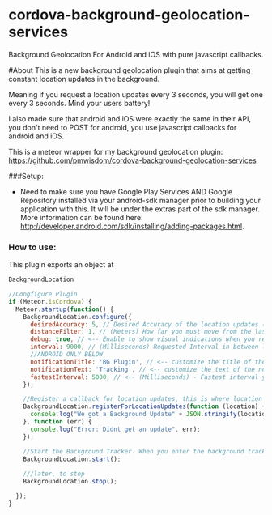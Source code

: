 # cordova-background-geolocation-services
Background Geolocation For Android and iOS with pure javascript callbacks.

#About
This is a new background geolocation plugin that aims at getting constant location updates in the background. 

Meaning if you request a location updates every 3 seconds, you will get one every 3 seconds. Mind your users battery!

I also made sure that android and iOS were exactly the same in their API, you don't need to POST for android, you use javascript callbacks for android and iOS.

This is a meteor wrapper for my background geolocation plugin:
https://github.com/pmwisdom/cordova-background-geolocation-services



###Setup: 
* Need to make sure you have Google Play Services AND Google Repository installed via your android-sdk manager prior to building your application with this. It will be under the extras part of the sdk manager. More information can be found here: http://developer.android.com/sdk/installing/adding-packages.html.

### How to use: 

This plugin exports an object at 
````javascript
BackgroundLocation
````

````javascript
//Congfigure Plugin
if (Meteor.isCordova) {
  Meteor.startup(function() {
    BackgroundLocation.configure({
      desiredAccuracy: 5, // Desired Accuracy of the location updates (lower means more accurate but more battery consumption)
      distanceFilter: 1, // (Meters) How far you must move from the last point to trigger a location update
      debug: true, // <-- Enable to show visual indications when you receive a background location update
      interval: 9000, // (Milliseconds) Requested Interval in between location updates.
      //ANDROID ONLY BELOW
      notificationTitle: 'BG Plugin', // <-- customize the title of the notification
      notificationText: 'Tracking', // <-- customize the text of the notification
      fastestInterval: 5000, // <-- (Milliseconds) - Fastest interval your app / server can handle updates
    });

    //Register a callback for location updates, this is where location objects will be sent in the background
    BackgroundLocation.registerForLocationUpdates(function (location) {
      console.log("We got a Background Update" + JSON.stringify(location));
    }, function (err) {
      console.log("Error: Didnt get an update", err);
    });

    //Start the Background Tracker. When you enter the background tracking will start, and stop when you enter the foreground.
    BackgroundLocation.start();
    
    ///later, to stop
    BackgroundLocation.stop();

  });
}

````
